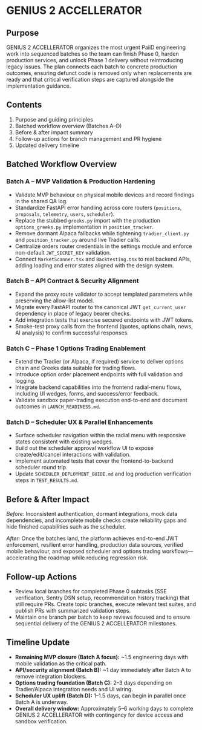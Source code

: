 # GENIUS 2 ACCELLERATOR

## Purpose
GENIUS 2 ACCELLERATOR organizes the most urgent PaiiD engineering work into sequenced batches so the team can finish Phase 0, harden production services, and unlock Phase 1 delivery without reintroducing legacy issues. The plan connects each batch to concrete production outcomes, ensuring defunct code is removed only when replacements are ready and that critical verification steps are captured alongside the implementation guidance.

## Contents
1. Purpose and guiding principles
2. Batched workflow overview (Batches A–D)
3. Before & after impact summary
4. Follow-up actions for branch management and PR hygiene
5. Updated delivery timeline

## Batched Workflow Overview
### Batch A – MVP Validation & Production Hardening
* Validate MVP behaviour on physical mobile devices and record findings in the shared QA log.
* Standardize FastAPI error handling across core routers (`positions`, `proposals`, `telemetry`, `users`, `scheduler`).
* Replace the stubbed `greeks.py` import with the production `options_greeks.py` implementation in `position_tracker`.
* Remove dormant Alpaca fallbacks while tightening `tradier_client.py` and `position_tracker.py` around live Tradier calls.
* Centralize orders router credentials in the settings module and enforce non-default `JWT_SECRET_KEY` validation.
* Connect `MarketScanner.tsx` and `Backtesting.tsx` to real backend APIs, adding loading and error states aligned with the design system.

### Batch B – API Contract & Security Alignment
* Expand the proxy route validator to accept templated parameters while preserving the allow-list model.
* Migrate every FastAPI router to the canonical JWT `get_current_user` dependency in place of legacy bearer checks.
* Add integration tests that exercise secured endpoints with JWT tokens.
* Smoke-test proxy calls from the frontend (quotes, options chain, news, AI analysis) to confirm successful responses.

### Batch C – Phase 1 Options Trading Enablement
* Extend the Tradier (or Alpaca, if required) service to deliver options chain and Greeks data suitable for trading flows.
* Introduce option order placement endpoints with full validation and logging.
* Integrate backend capabilities into the frontend radial-menu flows, including UI wedges, forms, and success/error feedback.
* Validate sandbox paper-trading execution end-to-end and document outcomes in `LAUNCH_READINESS.md`.

### Batch D – Scheduler UX & Parallel Enhancements
* Surface scheduler navigation within the radial menu with responsive states consistent with existing wedges.
* Build out the scheduler approval workflow UI to expose create/edit/cancel interactions with validation.
* Implement automated tests that cover the frontend-to-backend scheduler round trip.
* Update `SCHEDULER_DEPLOYMENT_GUIDE.md` and log production verification steps in `TEST_RESULTS.md`.

## Before & After Impact
*Before:* Inconsistent authentication, dormant integrations, mock data dependencies, and incomplete mobile checks create reliability gaps and hide finished capabilities such as the scheduler.

*After:* Once the batches land, the platform achieves end-to-end JWT enforcement, resilient error handling, production data sources, verified mobile behaviour, and exposed scheduler and options trading workflows—accelerating the roadmap while reducing regression risk.

## Follow-up Actions
* Review local branches for completed Phase 0 subtasks (SSE verification, Sentry DSN setup, recommendation history tracking) that still require PRs. Create topic branches, execute relevant test suites, and publish PRs with summarized validation steps.
* Maintain one branch per batch to keep reviews focused and to ensure sequential delivery of the GENIUS 2 ACCELLERATOR milestones.

## Timeline Update
* **Remaining MVP closure (Batch A focus):** ~1.5 engineering days with mobile validation as the critical path.
* **API/security alignment (Batch B):** ~1 day immediately after Batch A to remove integration blockers.
* **Options trading foundation (Batch C):** 2–3 days depending on Tradier/Alpaca integration needs and UI wiring.
* **Scheduler UX uplift (Batch D):** 1–1.5 days, can begin in parallel once Batch A is underway.
* **Overall delivery window:** Approximately 5–6 working days to complete GENIUS 2 ACCELLERATOR with contingency for device access and sandbox verification.
